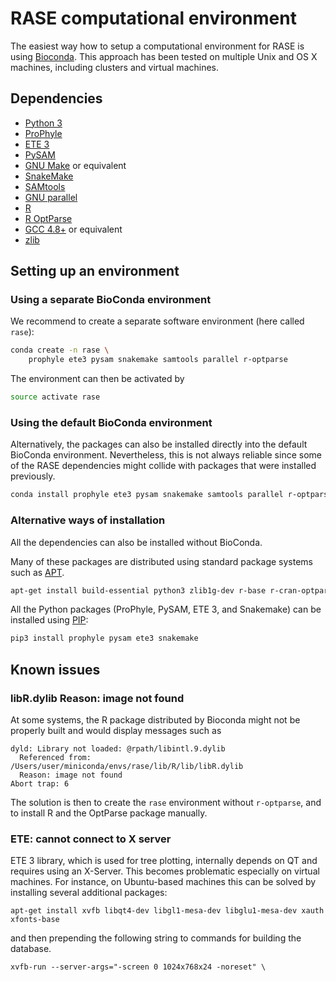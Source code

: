# RASE computational environment

The easiest way how to setup a computational environment for RASE is using
[Bioconda](https://bioconda.github.io/). This approach has been tested on
multiple Unix and OS X machines, including clusters and virtual machines.

## Dependencies

* [Python 3](https://www.python.org/downloads/)
* [ProPhyle](http://prophyle.github.io)
* [ETE 3](http://etetoolkit.org/)
* [PySAM](https://github.com/pysam-developers/pysam)
* [GNU Make](https://www.gnu.org/software/make/) or equivalent
* [SnakeMake](https://snakemake.readthedocs.io)
* [SAMtools](http://www.htslib.org/)
* [GNU parallel](https://www.gnu.org/software/parallel/)
* [R](https://www.r-project.org/)
* [R OptParse](https://cran.r-project.org/web/packages/optparse/)
* [GCC 4.8+](https://gcc.gnu.org/) or equivalent
* [zlib](https://zlib.net/)


## Setting up an environment

### Using a separate BioConda environment

We recommend to create a separate software environment (here called `rase`):

```bash
conda create -n rase \
	prophyle ete3 pysam snakemake samtools parallel r-optparse
```

The environment can then be activated by

```bash
source activate rase
```

### Using the default BioConda environment

Alternatively, the packages can also be installed directly into the default
BioConda environment. Nevertheless, this is not always reliable since some of
the RASE dependencies might collide with packages that were installed
previously.

```bash
conda install prophyle ete3 pysam snakemake samtools parallel r-optparse
```

### Alternative ways of installation

All the dependencies can also be installed without BioConda.

Many of these packages are distributed using standard package systems such as
[APT](https://wiki.debian.org/Apt).

```bash
apt-get install build-essential python3 zlib1g-dev r-base r-cran-optparse
```

All the Python packages (ProPhyle, PySAM, ETE 3, and Snakemake) can be
installed using [PIP](https://pypi.org/project/pip/):

```bash
pip3 install prophyle pysam ete3 snakemake
```


## Known issues

### libR.dylib Reason: image not found

At some systems, the R package distributed by Bioconda might not be properly
built and would display messages such as

```
dyld: Library not loaded: @rpath/libintl.9.dylib
  Referenced from: /Users/user/miniconda/envs/rase/lib/R/lib/libR.dylib
  Reason: image not found
Abort trap: 6
```

The solution is then to create the `rase` environment without `r-optparse`, and
to install R and the OptParse package manually.

### ETE: cannot connect to X server

ETE 3 library, which is used for tree plotting, internally depends on QT and
requires using an X-Server. This becomes problematic especially on virtual
machines.  For instance, on Ubuntu-based machines this can be solved by
installing several additional packages:

```
apt-get install xvfb libqt4-dev libgl1-mesa-dev libglu1-mesa-dev xauth xfonts-base
```

and then prepending the following string to commands for building the database.
```
xvfb-run --server-args="-screen 0 1024x768x24 -noreset" \
```

